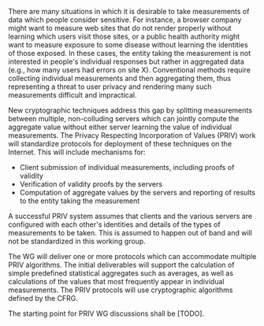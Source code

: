 There are many situations in which it is desirable to take
measurements of data which people consider sensitive. For instance,
a browser company might want to measure web sites that do not render properly without learning which users visit those sites, 
or a public health authority might want to measure exposure to some disease without learning the identities of those exposed. In these cases, the entity taking the
measurement is not interested in people's individual responses but
rather in aggregated data (e.g., how many users had errors on site X).
Conventional methods require collecting individual measurements and then
aggregating them, thus representing a threat to user privacy and
rendering many such measurements difficult and impractical.

New cryptographic techniques address this gap by splitting
measurements between multiple, non-colluding servers which can jointly compute the
aggregate value without either server learning the value of individual
measurements. The Privacy Respecting Incorporation of Values (PRIV) work will standardize
protocols for deployment of these techniques on the Internet. This
will include mechanisms for:
         
- Client submission of individual measurements, including proofs of validity
- Verification of validity proofs by the servers
- Computation of aggregate values by the servers and reporting of
  results to the entity taking the measurement

A successful PRIV system assumes that clients and the various servers
are configured with each other's identities and details of the types of
measurements to be taken. This is assumed to happen out of band
and will not be standardized in this working group.

The WG will deliver one or more protocols which can accommodate multiple
PRIV algorithms. The initial deliverables will support the calculation of simple
predefined statistical aggregates such as averages, as well as calculations of the values that most frequently appear in individual measurements.  The PRIV protocols will use
cryptographic algorithms defined by the CFRG.

The starting point for PRIV WG discussions shall be [TODO].










            
